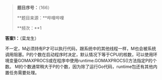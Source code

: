 > **题目序号：**（166）
>
> **题目来源：**哔哩哔哩
>
> **频次：**1

**答案1：**（栾龙生）

不一定，M必须持有P才可以执行代码，跟系统中的其他线程一样，M也会被系统调用阻塞。P的个数在启动程序时决定，默认情况下等于CPU的核数，可以使用环境变量GOMAXPROCS或在程序中使用runtime.GOMAXPROCS()方法指定P的个数。
M的个数通常稍大于P的个数，因为除了运行Go代码，runtime包还有其他内置任务需要处理。